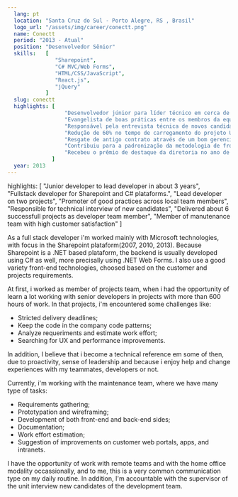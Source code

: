 ```yaml
---
  lang: pt
  location: "Santa Cruz do Sul - Porto Alegre, RS , Brasil"  
  logo_url: "/assets/img/career/conectt.png"
  name: Conectt
  period: "2013 - Atual"
  position: "Desenvolvedor Sênior"
  skills:   [
               "Sharepoint",
               "C# MVC/Web Forms",
               "HTML/CSS/JavaScript",
               "React.js",
               "jQuery"
            ]
  slug: conectt
  highlights: [ 
                  "Desenvolvedor júnior para líder técnico em cerca de 3 anos",
                  "Evangelista de boas práticas entre os membros da equipe",
                  "Responsável pela entrevista técnica de novos candidatos",
                  "Redução de 60% no tempo de carregamento do projeto UnimedPOA atraves de técnicas de otimizacao de frontend",
                  "Resgate de antigo contrato através de um bom gerenciamento de crise, relação interpessoal com a pessoa chave e análise resolução do problema",
                  "Contribuiu para a padronização da metodologia de front-end da empresa",
                  "Recebeu o prêmio de destaque da diretoria no ano de 2015"
              ]
  year: 2013
---
```


<div>
highlights: [ 
                "Junior developer to lead developer in about 3 years",
                "Fullstack developer for Sharepoint and C# plataforms.", 
                "Lead developer on two projects",
                "Promoter of good practices across local team members",
                "Responsible for technical interview of new candidates",
                "Delivered about 6 successfull projects as developer team member",
                "Member of manutenance team with high customer satisfaction"
              ]
   <p>As a full stack developer i'm worked mainly with Microsoft technologies, with focus in the Sharepoint plataform(2007, 2010, 2013). Because Sharepoint is a .NET based plataform, the backend is usually developed using C# as well, more precisally using .NET Web Forms. I also use a good variety front-end technologies, choosed based on the customer and projects requirements.</p>

   <p>At first, i worked as member of projects team, when i had the opportunity of learn a lot working with senior developers in projects with more than 600 hours of work. In that projects, i'm encountered some challenges like:
   </p>
   <ul>
      <li>Stricted delivery deadlines;</li>
      <li>Keep the code in the company code patterns;</li>
      <li>Analyze requeriments and estimate work effort;</li>
      <li>Searching for UX and performance improvements.</li>
   </ul>
   <p>In addition, I believe that i become a technical reference em some of then, due to proactivity, sense of leadership and because i enjoy help and change experiences with my teammates, developers or not.</p>

   <p>Currently, i'm working with the maintenance team, where we have many type of tasks:</p>
   
   <ul>
      <li>Requirements gathering;</li>
      <li>Prototypation and wireframing;</li>
      <li>Development of both front-end and back-end sides;</li>
      <li>Documentation;</li>
      <li>Work effort estimation;</li>
      <li>Suggestion of improvements on customer web portals, apps, and intranets.</li>
   </ul>

   <p>I have the opportunity of work with remote teams and with the home office modality occassionally, and to me, this is a very common communication type on my daily routine. In addition, I'm accountable with the supervisor of the unit interview new candidates of the development team.</p>
</div>